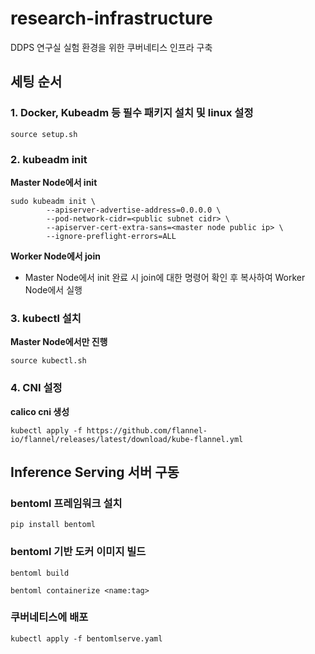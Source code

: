 # research-infrastructure
DDPS 연구실 실험 환경을 위한 쿠버네티스 인프라 구축

## 세팅 순서
### 1. Docker, Kubeadm 등 필수 패키지 설치 및 linux 설정
```
source setup.sh
```

### 2. kubeadm init
**Master Node에서 init**
```
sudo kubeadm init \
		--apiserver-advertise-address=0.0.0.0 \
		--pod-network-cidr=<public subnet cidr> \
		--apiserver-cert-extra-sans=<master node public ip> \
		--ignore-preflight-errors=ALL
```

**Worker Node에서 join** <br/>
- Master Node에서 init 완료 시 join에 대한 명령어 확인 후 복사하여 Worker Node에서 실행


### 3. kubectl 설치
**Master Node에서만 진행**
```
source kubectl.sh
```

### 4. CNI 설정
**calico cni 생성**
```
kubectl apply -f https://github.com/flannel-io/flannel/releases/latest/download/kube-flannel.yml
```

## Inference Serving 서버 구동
### bentoml 프레임워크 설치
```
pip install bentoml
```
### bentoml 기반 도커 이미지 빌드
```
bentoml build

bentoml containerize <name:tag>
```
### 쿠버네티스에 배포
```
kubectl apply -f bentomlserve.yaml
```
